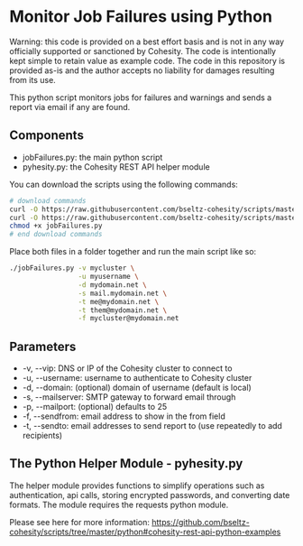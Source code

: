 # Monitor Job Failures using Python

Warning: this code is provided on a best effort basis and is not in any way officially supported or sanctioned by Cohesity. The code is intentionally kept simple to retain value as example code. The code in this repository is provided as-is and the author accepts no liability for damages resulting from its use.

This python script monitors jobs for failures and warnings and sends a report via email if any are found.

## Components

* jobFailures.py: the main python script
* pyhesity.py: the Cohesity REST API helper module

You can download the scripts using the following commands:

```bash
# download commands
curl -O https://raw.githubusercontent.com/bseltz-cohesity/scripts/master/reports/python/jobFailures/jobFailures.py
curl -O https://raw.githubusercontent.com/bseltz-cohesity/scripts/master/python/pyhesity.py
chmod +x jobFailures.py
# end download commands
```

Place both files in a folder together and run the main script like so:

```bash
./jobFailures.py -v mycluster \
                 -u myusername \
                 -d mydomain.net \
                 -s mail.mydomain.net \
                 -t me@mydomain.net \
                 -t them@mydomain.net \
                 -f mycluster@mydomain.net
```

## Parameters

* -v, --vip: DNS or IP of the Cohesity cluster to connect to
* -u, --username: username to authenticate to Cohesity cluster
* -d, --domain: (optional) domain of username (default is local)
* -s, --mailserver: SMTP gateway to forward email through
* -p, --mailport: (optional) defaults to 25
* -f, --sendfrom: email address to show in the from field
* -t, --sendto: email addresses to send report to (use repeatedly to add recipients)

## The Python Helper Module - pyhesity.py

The helper module provides functions to simplify operations such as authentication, api calls, storing encrypted passwords, and converting date formats. The module requires the requests python module.

Please see here for more information: <https://github.com/bseltz-cohesity/scripts/tree/master/python#cohesity-rest-api-python-examples>
